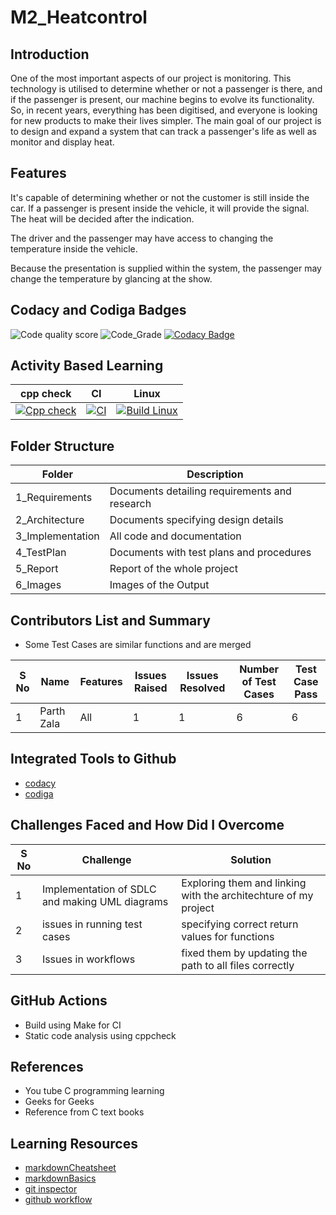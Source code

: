 # M2_Heatcontrol

## Introduction

One of the most important aspects of our project is monitoring. This technology is utilised to determine whether or not a passenger is there, and if the passenger is present, our machine begins to evolve its functionality. So, in recent years, everything has been digitised, and everyone is looking for new products to make their lives simpler. The main goal of our project is to design and expand a system that can track a passenger's life as well as monitor and display heat.

## Features

It's capable of determining whether or not the customer is still inside the car.
If a passenger is present inside the vehicle, it will provide the signal.
The heat will be decided after the indication.

The driver and the passenger may have access to changing the temperature inside the vehicle.

Because the presentation is supplied within the system, the passenger may change the temperature by glancing at the show. 

## Codacy and Codiga Badges

![Code quality score](https://api.codiga.io/project/33102/score/svg)
![Code_Grade](https://api.codiga.io/project/33102/status/svg)
[![Codacy Badge](https://app.codacy.com/project/badge/Grade/8e1ae93dadf84837a26e50353b6a23de)](https://www.codacy.com/gh/theparthzala/M2_Heatcontrol/dashboard?utm_source=github.com&amp;utm_medium=referral&amp;utm_content=theparthzala/M2_Heatcontrol&amp;utm_campaign=Badge_Grade)

## Activity Based Learning

| cpp check | CI | Linux |
| ----- | ---- | ---- |
| [![Cpp check](https://github.com/theparthzala/M2_Heatcontrol/actions/workflows/Cpp%20check.yml/badge.svg)](https://github.com/theparthzala/M2_Heatcontrol/actions/workflows/Cpp%20check.yml) | [![CI](https://github.com/theparthzala/M2_Heatcontrol/actions/workflows/CI.yml/badge.svg)](https://github.com/theparthzala/M2_Heatcontrol/actions/workflows/CI.yml) | [![Build Linux](https://github.com/theparthzala/M2_Heatcontrol/actions/workflows/Linux.yml/badge.svg)](https://github.com/theparthzala/M2_Heatcontrol/actions/workflows/Linux.yml) |


## Folder Structure

| Folder | Description |
| ------ | ----------- |
| 1_Requirements | Documents detailing requirements and research |
| 2_Architecture |	Documents specifying design details |
| 3_Implementation	| All code and documentation |
| 4_TestPlan |	Documents with test plans and procedures |
| 5_Report |	Report of the whole project |
| 6_Images | Images of the Output |

## Contributors List and Summary 

* Some Test Cases are similar functions and are merged

| S No | Name | Features | Issues Raised | Issues Resolved | Number of Test Cases | Test Case Pass |
| ---- | ---- | -------- | ------------- | --------------- | -------------------- | -------------- |
| 1 | Parth Zala | All | 1 | 1 | 6 | 6 | 

## Integrated Tools to Github

- [codacy](https://app.codacy.com/organizations)
- [codiga](https://app.codiga.io)

## Challenges Faced and How Did I Overcome

| S No |	Challenge | Solution |
| ------ | ----------- | --------- |
| 1 | Implementation of SDLC and making UML diagrams |	Exploring them and linking with the architechture of my project |
| 2 |	issues in running test cases | specifying correct return values for functions |
| 3 |	Issues in workflows |	fixed them by updating the path to all files correctly |

## GitHub Actions

- Build using Make for CI
- Static code analysis using cppcheck


## References

* You tube C programming learning 
* Geeks for Geeks 
* Reference from C text books

## Learning Resources

- [markdownCheatsheet](https://github.com/adam-p/markdown-here/wiki/Markdown-Cheatsheet)
- [markdownBasics](https://docs.github.com/en/get-started/writing-on-github/getting-started-with-writing-and-formatting-on-github/basic-writing-and-formatting-syntax)
- [git inspector](https://github.com/ejwa/gitinspector)
- [github workflow](https://docs.github.com/en/actions/learn-github-action)
